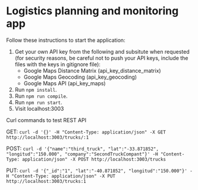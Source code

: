 # Logistics planning and monitoring app

Follow these instructions to start the application:

1. Get your own API key from the following and subsitute when requested (for security reasons, be careful not to push your API keys, include the files with the keys in gitignore file):
	- Google Maps Distance Matrix (api_key_distance_matrix)
	- Google Maps Geocoding (api_key_geocoding)
	- Google Maps API (api_key_maps)
2. Run `npm install`.
3. Run `npm run compile`.
4. Run `npm run start`.
5. Visit localhost:3003 

Curl commands to test REST API

GET: `curl -d '{}' -H "Content-Type: application/json" -X GET http://localhost:3003/trucks/:1`

POST: `curl -d '{"name":"third_truck", "lat":"-33.871852", "longitud":"150.000", "company":"SecondTruckCompant"}' -H "Content-Type: application/json" -X POST http://localhost:3003/trucks`

PUT: `curl -d '{"_id":"1", "lat":"-40.871852", "longitud":"150.000"}' -H "Content-Type: application/json" -X PUT http://localhost:3003/trucks:1`


